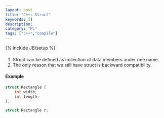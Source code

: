 ```yaml
--- 
layout: post 
title: "C++: Struct" 
keywords: [] 
description: 
category: "PL"
tags: ["c++","compile"]
--- 
```

{% include JB/setup %}

####
1. Struct can be defined as collection of data members under one name.
2. The only reason that we still have struct is backward compatibility.



#### Example
```cpp
struct Rectangle {
    int width;
    int length;
};

struct Rectangle r;
```
